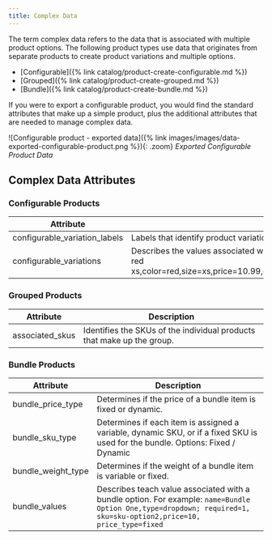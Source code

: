 ```yaml
---
title: Complex Data
---
```


The term complex data refers to the data that is associated with multiple product options. The following product types use data that originates from separate products to create product variations and multiple options.

- [Configurable]({% link catalog/product-create-configurable.md %})
- [Grouped]({% link catalog/product-create-grouped.md %})
- [Bundle]({% link catalog/product-create-bundle.md %})

If you were to export a configurable product, you would find the standard attributes that make up a simple product, plus the additional attributes that are needed to manage complex data.

![Configurable product - exported data]({% link images/images/data-exported-configurable-product.png %}){: .zoom}
_Exported Configurable Product Data_

## Complex Data Attributes

### Configurable Products

|Attribute|Description|
|--- |--- |
|configurable_variation_labels|Labels that identify product variations. For example: `Choose Color:` or `Choose Size:`|
|configurable_variations|Describes the values associated with a product variation. For example: `sku=sku-red xs,color=red,size=xs,price=10.99,display=1,image=/pub/media/import/image1.png|sku=sku-red-m,color=red,size=m,price=20.88,display=1,image=/pub/media/import/image2.png`|

### Grouped Products

|Attribute|Description|
|--- |--- |
|associated_skus|Identifies the SKUs of the individual products that make up the group.|

### Bundle Products

|Attribute|Description|
|--- |--- |
|bundle_price_type|Determines if the price of a bundle item is fixed or dynamic.|
|bundle_sku_type|Determines if each item is assigned a variable, dynamic SKU, or if a fixed SKU is used for the bundle. Options: Fixed / Dynamic|
|bundle_weight_type|Determines if the weight of a bundle item is variable or fixed.|
|bundle_values|Describes teach value associated with a bundle option. For example: `name=Bundle Option One,type=dropdown; required=1, sku=sku-option2,price=10, price_type=fixed`|
